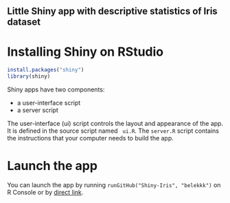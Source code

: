 ## Little Shiny app with descriptive statistics of Iris dataset

# Installing Shiny on RStudio

``` r
install.packages("shiny")
library(shiny)
```

Shiny apps have two components:
- a user-interface script
- a server script

The user-interface (ui) script controls the layout and appearance of the app. It is defined in the source script named `
ui.R`.
The `server.R` script contains the instructions that your computer needs to build the app.

# Launch the app 

You can launch the app by running `runGitHub("Shiny-Iris", "belekkk")` on R Console or by [direct link](https://axelbellec.shinyapps.io/Shiny-Iris).
